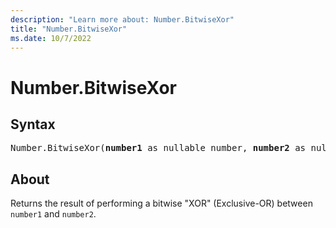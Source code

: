 ```yaml
---
description: "Learn more about: Number.BitwiseXor"
title: "Number.BitwiseXor"
ms.date: 10/7/2022
---
```

# Number.BitwiseXor

## Syntax

<pre>
Number.BitwiseXor(<b>number1</b> as nullable number, <b>number2</b> as nullable number) as nullable number
</pre>

## About

Returns the result of performing a bitwise "XOR" (Exclusive-OR) between `number1` and `number2`.
